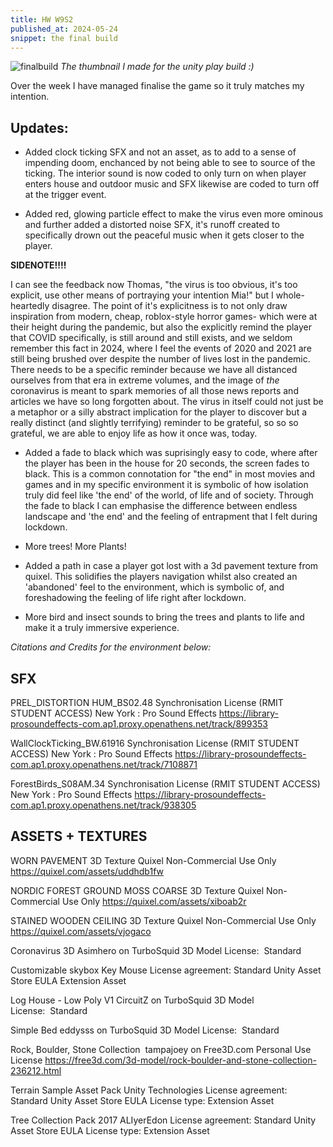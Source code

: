 ```yaml
---
title: HW W9S2
published_at: 2024-05-24
snippet: the final build
---
```

![finalbuild](/w9/thumbynail.png)
*The thumbnail I made for the unity play build :)*

Over the week I have managed finalise the game so it truly matches my intention.

**Updates:**
---
- Added clock ticking SFX and not an asset, as to add to a sense of impending doom, enchanced by not being able to see to source of the ticking. The interior sound is now coded to only turn on when player enters house and outdoor music and SFX likewise are coded to turn off at the trigger event.

- Added red, glowing particle effect to make the virus even more ominous and further added a distorted noise SFX, it's runoff created to specifically drown out the peaceful music when it gets closer to the player. 

**SIDENOTE!!!!**

I can see the feedback now Thomas, "the virus is too obvious, it's too explicit, use other means of portraying your intention Mia!" but I whole-heartedly disagree. The point of it's explicitness is to not only draw inspiration from modern, cheap, roblox-style horror games- which were at their height during the pandemic, but also the explicitly remind the player that COVID specifically, is still around and still exists, and we seldom remember this fact in 2024, where I feel the events of 2020 and 2021 are still being brushed over despite the number of lives lost in the pandemic. There needs to be a specific reminder because we have all distanced ourselves from that era in extreme volumes, and the image of *the* coronavirus is meant to spark memories of all those news reports and articles we have so long forgotten about. The virus in itself could not just be a metaphor or a silly abstract implication for the player to discover but a really distinct (and slightly terrifying) reminder to be grateful, so so so grateful, we are able to enjoy life as how it once was, today.

- Added a fade to black which was suprisingly easy to code, where after the player has been in the house for 20 seconds, the screen fades to black. This is a common connotation for "the end" in most movies and games and in my specific environment it is symbolic of how isolation truly did feel like 'the end' of the world, of life and of society. Through the fade to black I can emphasise the difference between endless landscape and 'the end' and the feeling of entrapment that I felt during lockdown.

- More trees! More Plants!

- Added a path in case a player got lost with a 3d pavement texture from quixel. This solidifies the players navigation whilst also created an 'abandoned' feel to the environment, which is symbolic of, and foreshadowing the feeling of life right after lockdown.

- More bird and insect sounds to bring the trees and plants to life and make it a truly immersive experience.

*Citations and Credits for the environment below:*

**SFX**
---
PREL_DISTORTION HUM_BS02.48
Synchronisation License (RMIT STUDENT ACCESS)
New York : Pro Sound Effects
https://library-prosoundeffects-com.ap1.proxy.openathens.net/track/899353

WallClockTicking_BW.61916
Synchronisation License (RMIT STUDENT ACCESS)
New York : Pro Sound Effects
https://library-prosoundeffects-com.ap1.proxy.openathens.net/track/7108871

ForestBirds_S08AM.34
Synchronisation License (RMIT STUDENT ACCESS)
New York : Pro Sound Effects
https://library-prosoundeffects-com.ap1.proxy.openathens.net/track/938305

**ASSETS + TEXTURES**
---
WORN PAVEMENT 3D Texture
Quixel
Non-Commercial Use Only
https://quixel.com/assets/uddhdb1fw

NORDIC FOREST GROUND MOSS COARSE 3D Texture
Quixel
Non-Commercial Use Only
https://quixel.com/assets/xiboab2r

STAINED WOODEN CEILING 3D Texture
Quixel
Non-Commercial Use Only
https://quixel.com/assets/vjogaco

Coronavirus 3D
Asimhero on TurboSquid
3D Model License:  Standard

Customizable skybox
Key Mouse
License agreement: Standard Unity Asset Store EULA
Extension Asset

Log House - Low Poly V1
CircuitZ on TurboSquid
3D Model License:  Standard

Simple Bed
eddysss on TurboSquid
3D Model License:  Standard

Rock, Boulder, Stone Collection 
tampajoey on Free3D.com 
Personal Use License
https://free3d.com/3d-model/rock-boulder-and-stone-collection-236212.html

Terrain Sample Asset Pack
Unity Technologies
License agreement: Standard Unity Asset Store EULA
License type: Extension Asset

Tree Collection Pack 2017
ALIyerEdon
License agreement: Standard Unity Asset Store EULA
License type: Extension Asset
